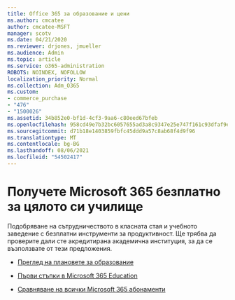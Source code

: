 ```yaml
---
title: Office 365 за образование и цени
ms.author: cmcatee
author: cmcatee-MSFT
manager: scotv
ms.date: 04/21/2020
ms.reviewer: drjones, jmueller
ms.audience: Admin
ms.topic: article
ms.service: o365-administration
ROBOTS: NOINDEX, NOFOLLOW
localization_priority: Normal
ms.collection: Adm_O365
ms.custom:
- commerce_purchase
- "476"
- "1500026"
ms.assetid: 34b852e0-bf1d-4cf3-9aa6-c80eed67bfeb
ms.openlocfilehash: 958cd49e7b32bc6057655ad3a8c9347e25e747f161c93dfaf9e8e361d04f4fcc
ms.sourcegitcommit: d71b18e1403859fbfc45ddd9a57c8ab68f4d9f96
ms.translationtype: MT
ms.contentlocale: bg-BG
ms.lasthandoff: 08/06/2021
ms.locfileid: "54502417"
---
```

# <a name="get-microsoft-365-free-for-your-entire-school"></a>Получете Microsoft 365 безплатно за цялото си училище

Подобряване на сътрудничеството в класната стая и учебното заведение с безплатни инструменти за продуктивност. Ще трябва да проверите дали сте акредитирана академична институция, за да се възползвате от тези предложения.
  
- [Преглед на плановете за образование](https://products.office.com/academic/compare-office-365-education-plans)

- [Първи стъпки в Microsoft 365 Education](https://support.office.com/article/get-started-with-office-365-education-ab02abe5-a1ee-458c-b749-5b44416ccf14?wt.mc_id=o365_portal_mmaven&ui=en-US&rs=en-US&ad=US)

- [Сравняване на всички Microsoft 365 абонаменти](https://products.office.com/business/compare-more-office-365-for-business-plans)
